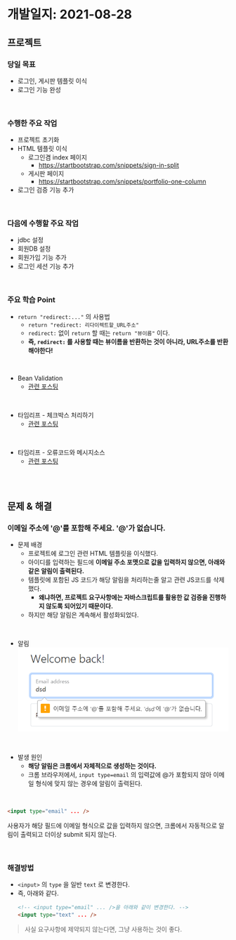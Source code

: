 # 개발일지: 2021-08-28
## 프로젝트
### 당일 목표
- 로그인, 게시판 템플릿 이식
- 로그인 기능 완성

<br/>

### 수행한 주요 작업
- 프로젝트 초기화
- HTML 템플릿 이식
  - 로그인겸 index 페이지
    - https://startbootstrap.com/snippets/sign-in-split
  - 게시판 페이지
    - https://startbootstrap.com/snippets/portfolio-one-column
- 로그인 검증 기능 추가

<br/>

### 다음에 수행할 주요 작업
- jdbc 설정
- 회원DB 설정
- 회원가입 기능 추가
- 로그인 세션 기능 추가

<br/>

### 주요 학습 Point
- `return "redirect:..."` 의 사용법
  - `return "redirect: 리다이렉트할_URL주소"`
  - `redirect:` 없이 `return` 할 때는 `return "뷰이름"` 이다.
  - **즉, `redirect:` 를 사용할 때는 뷰이름을 반환하는 것이 아니라, URL주소를 반환해야한다!**

<br/>

- Bean Validation
  - [관련 포스팅](https://taegyunwoo.github.io/spring-mvc/SPRING_MVC_BeanValidation)

<br/>

- 타임리프 - 체크박스 처리하기
  - [관련 포스팅](https://taegyunwoo.github.io/thymeleaf/THYMELEAF_CheckBox)

<br/>

- 타임리프 - 오류코드와 메시지소스
  - [관련 포스팅](https://taegyunwoo.github.io/spring-mvc/SPRING_MVC_ValidationAndMessage)

<br/><br/>

## 문제 & 해결
### 이메일 주소에 '@'를 포함해 주세요. '@'가 없습니다.

- 문제 배경
  - 프로젝트에 로그인 관련 HTML 템플릿을 이식했다.
  - 아이디를 입력하는 필드에 **이메일 주소 포맷으로 값을 입력하지 않으면, 아래와 같은 알림이 출력된다.**
  - 템플릿에 포함된 JS 코드가 해당 알림을 처리하는줄 알고 관련 JS코드를 삭제했다.
    - **왜냐하면, 프로젝트 요구사항에는 자바스크립트를 활용한 값 검증을 진행하지 않도록 되어있기 때문이다.**
  - 하지만 해당 알림은 계속해서 활성화되었다.

<br/>

- 알림  
![알림](/docs/img/Untitled%204.png)

<br/>

- 발생 원인
  - **해당 알림은 크롬에서 자체적으로 생성하는 것이다.**
  - 크롬 브라우저에서, `input type=email` 의 입력값에 @가 포함되지 않아 이메일 형식에 맞지 않는 경우에 알림이 출력된다.

<br/>

  ```html
  <input type="email" ... />
  ```
  사용자가 해당 필드에 이메일 형식으로 값을 입력하지 않으면, 크롬에서 자동적으로 알림이 출력되고 더이상 submit 되지 않는다.

<br/>

### 해결방법
- `<input>` 의 `type` 을 일반 `text` 로 변경한다.
- 즉, 아래와 같다.
  ```html
  <!-- <input type="email" ... />을 아래와 같이 변경한다. -->
  <input type="text" ... />
  ```

> 사실 요구사항에 제약되지 않는다면, 그냥 사용하는 것이 좋다.